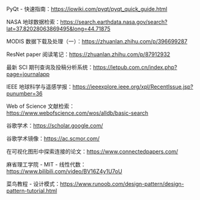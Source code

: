 

PyQt - 快速指南：https://iowiki.com/pyqt/pyqt_quick_guide.html



NASA 地球数据检索：https://search.earthdata.nasa.gov/search?lat=37.82028063869495&long=44.71875



MODIS 数据下载及处理（一）：https://zhuanlan.zhihu.com/p/396699287



ResNet paper 阅读笔记：https://zhuanlan.zhihu.com/p/87912932


最新 SCI 期刊查询及投稿分析系统：https://letpub.com.cn/index.php?page=journalapp


IEEE 地球科学与遥感学报：https://ieeexplore.ieee.org/xpl/RecentIssue.jsp?punumber=36



Web of Science 文献检索：https://www.webofscience.com/wos/alldb/basic-search


谷歌学术：https://scholar.google.com/


谷歌学术镜像：https://ac.scmor.com/


在可视化图形中探索连接的论文：https://www.connectedpapers.com/


麻省理工学院 - MIT - 线性代数：https://www.bilibili.com/video/BV16Z4y1U7oU


菜鸟教程 - 设计模式：https://www.runoob.com/design-pattern/design-pattern-tutorial.html